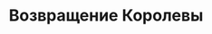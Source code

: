 ---
draft: false
slug: vozvrashchenie-korolevy-9d4ad0cf
title: Возвращение Королевы
type: books
params:
  book_title: Возвращение Королевы
  tags:
    - adult fiction
    - dark fantasy
    - epic fantasy
    - fantasy
    - fiction
    - high fantasy
    - lgbtq-plus
    - magic
    - queer
    - science fiction
  cover: https://images-na.ssl-images-amazon.com/images/S/compressed.photo.goodreads.com/books/1615970260i/57439304.jpg
  editions count: '19'
  isbn: '9785699383672'
  goodreads_link: https://www.goodreads.com/book/show/57439304
  authors:
    - Линн Флевеллинг (Lynn Flewelling)
  publication_year: '2006'
  publishers:
    - Spectra
    - Эксмо
  short_book_description: Принцесса Тамир - единственная наследница трона, спасенная при помощи черной магии и призванная оракулом спасти и возродить скаланское королевство. Чтобы отстоять права на престол, перерожденной в...
  russian_translation_status: exists
  series: Tamír Triad
  languages:
    - Русский
  book_description: Принцесса Тамир - единственная наследница трона, спасенная при помощи черной магии и призванная оракулом спасти и возродить скаланское королевство. Чтобы отстоять права на престол, перерожденной в колдовском пламени истинной королеве предстоит не только доказать, что она никакая не самозванка, но и вступить в борьбу с узурпировавшим власть Корином, обладателем волшебного меча Герилейн. Перед вами заключительная часть «Тамирской триады», высоко оцененной такими мэтрами мировой фантастики, как Джордж Р. Р. Мартин, Робин Хобб, и другими не менее известными мастерами жанра.
  russian_audioversion: false
---